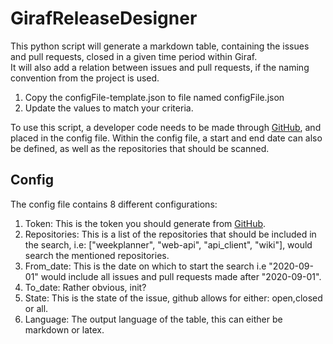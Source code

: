 # GirafReleaseDesigner
This python script will generate a markdown table, containing the issues and pull requests, closed in a given time period within Giraf. <br>
It will also add a relation between issues and pull requests, if the naming convention from the project is used. <br>
1. Copy the configFile-template.json to file named configFile.json
2. Update the values to match your criteria.

To use this script, a developer code needs to be made through [GitHub](https://github.com/settings/tokens), and placed in the config file.
Within the config file, a start and end date can also be defined, as well as the repositories that should be scanned.

## Config
The config file contains 8 different configurations:
1. Token: This is the token you should generate from [GitHub](https://github.com/settings/tokens).
2. Repositories: This is a list of the repositories that should be included in the search, i.e: ["weekplanner", "web-api", "api_client", "wiki"], would search the mentioned repositories.
3. From_date: This is the date on which to start the search i.e "2020-09-01" would include all issues and pull requests made after "2020-09-01".
4. To_date: Rather obvious, init?
5. State: This is the state of the issue, github allows for either: open,closed or all.
6. Language: The output language of the table, this can either be markdown or latex.
